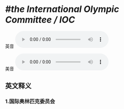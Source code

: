 # ***\#the International Olympic Committee / IOC*** 
英音
<audio src="./media/the International Olympic Committee1_AAC.aac" controls="controls"></audio>

美音
<audio src="./media/the International Olympic Committee_IOC2.aac" controls="controls"></audio>



  

英文释义
---
### 1.**国际奥林匹克委员会**  


